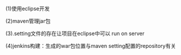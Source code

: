 

(1)使用eclipse开发

(2)maven管理jar包

(3).setting文件的存在让项目在eclipse中可以 run on server

(4)jenkins构建：生成的war包位置与maven setting配置的repository有关




